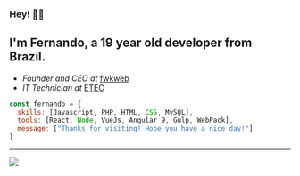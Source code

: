 ### Hey! 👋🏻

I'm Fernando, a 19 year old developer from Brazil.
---
* _Founder and CEO at_ [fwkweb](https://fwkweb.com.br/)
* _IT Technician at_ [ETEC](https://www.vestibulinhoetec.com.br/home/)



~~~Javascript
const fernando = {
  skills: [Javascript, PHP, HTML, CSS, MySQL],
  tools: [React, Node, VueJs, Angular_9, Gulp, WebPack],
  message: ["Thanks for visiting! Hope you have a nice day!"]
}
~~~

---



<div>
  <a href="https://www.linkedin.com/in/fernando-barros-21830826a/"><img src="https://img.shields.io/badge/LinkedIn-0077B5?style=for-the-badge&logo=linkedin&logoColor=white"</img></a>
</div>
